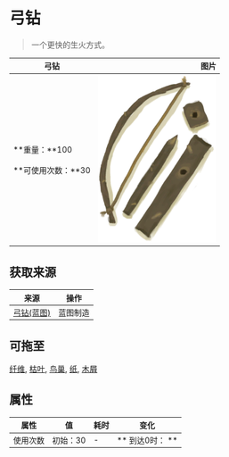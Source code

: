 # 弓钻  
> 一个更快的生火方式。  
  
  弓钻  |   图片   
 ----  |  ----:   
 **重量：**100<br><br>**可使用次数：**30  |  <img decoding="async" src="Sprite/BowDrill.png" href="a.md" style="max-width:300px;max-height:300px;">   
  
## 获取来源  
来源  |  操作  
----  |  ----  
[弓钻(蓝图)](Bp_BowDrill.md)  |  蓝图制造  
## 可拖至  
[纤维](Fibers.md), [枯叶](LeavesDry.md), [鸟巢](Nest.md), [纸](Papers.md), [木屑](WoodShavings.md)  
## 属性   
属性  |  值  |  耗时  |  变化  
----  |  ----  |  ----  |  ----  
使用次数  |  初始：30  |  -  |  ** 到达0时： **<br>  
